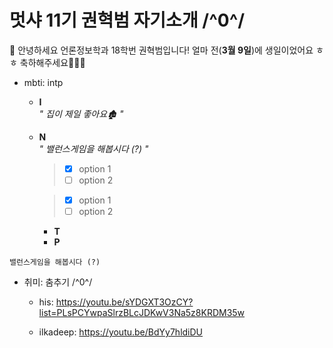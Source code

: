 # 멋샤 11기 권혁범 자기소개 /^0^/

🦁 안녕하세요 언론정보학과 18학번 권혁범입니다! 얼마 전(**3월 9일**)에 생일이었어요 ㅎㅎ 축하해주세요🎉🎉🎉

- mbti: intp

  - **I**<br> _" 집이 제일 좋아요🏚️ "_
  - **N**<br> _" 밸런스게임을 해봅시다 (?) "_

    > - [x] option 1
    > - [ ] option 2

    > - [x] option 1
    > - [ ] option 2

    - **T**
    - **P**

```
밸런스게임을 해봅시다 (?)
```

- 취미: 춤추기 /^0^/

  - his: https://youtu.be/sYDGXT3OzCY?list=PLsPCYwpaSlrzBLcJDKwV3Na5z8KRDM35w

  - ilkadeep: https://youtu.be/BdYy7hldiDU

